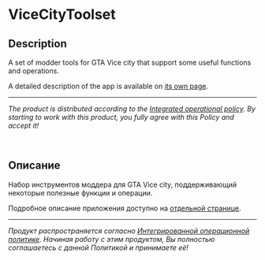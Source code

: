 # ViceCityToolset

## Description

A set of modder tools for GTA Vice city that support some useful functions and operations.

A detailed description of the app is available on [its own page](https://adslbarxatov.github.io/ViceCityToolset).

---

*The product is distributed according to the [Integrated operational policy](https://adslbarxatov.github.io/IOP).
By starting to work with this product, you fully agree with this Policy and accept it!*

&nbsp;



## Описание

Набор инструментов моддера для GTA Vice city, поддерживающий некоторые полезные функции и операции.

Подробное описание приложения доступно на [отдельной странице](https://adslbarxatov.github.io/ViceCityToolset/ru).

---

*Продукт распространяется согласно [Интегрированной операционной политике](https://adslbarxatov.github.io/IOP/ru).
Начиная работу с этим продуктом, Вы полностью соглашаетесь с данной Политикой и принимаете её!*
